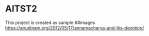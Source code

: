 # AITST2
This project is created as sample
##images
https://anudinam.org/2012/05/17/annamacharya-and-his-devotion/

